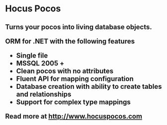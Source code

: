 Hocus Pocos
===========

<h2 class="tagline">Turns your pocos into living database objects.</p>

ORM for .NET with the following features

* Single file
* MSSQL 2005 +
* Clean pocos with no attributes
* Fluent API for mapping configuration
* Database creation with ability to create tables and relationships
* Support for complex type mappings

Read more at http://www.hocuspocos.com
